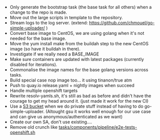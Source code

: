 * Only generate the bootstrap task (the base task for all others) when a change to the repo is made.
* Move out the large scripts in template to the repository.
* Stream logs to the log server. (extend: https://github.com/chmouel/go-simple-uploader/ )
* Convert base image to CentOS, we are using golang when it's not needed for the base image.
* Move the yum install make from the buildah step to the new CentOS image (so have it buildah in there).
* Investigate if we really need a BASE_IMAGE
* Make sure containers are updated with latest packages (currently disabled for iterations).
* Commonalise the image names for the base golang versions across tasks.
* Build special case nop image too... it using tinanon/true atm
* Push to quay.io release.yaml + nightly images when succeed
* Handle multiple openshift targets
* Rewrite resolv-yamls.sh, it's still as bad as before and didn't have the
  courage to get my head around it. (just made it work for the new CI)
* Use a [S3 bucket](https://git.io/JexBs) when we do private stuff instead of having to do go-simple-uploader.
  (Altought gsu it works well enough for our use case and can give us anonymous/authenticated as we want)
* Create our own SA, don't use existing....
* Remove old crunch like [tasks/components/pipeline/e2e-tests-openshift.sh](tasks/components/pipeline/e2e-tests-openshift.sh)

